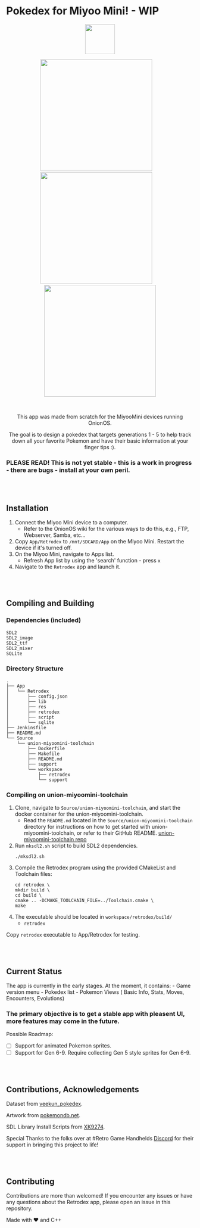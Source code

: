 # Pokedex for Miyoo Mini! - WIP

<p align="center">
 <img src="https://github.com/Yorisoft/pokedex_miyoo/assets/27126548/11b8ac44-8e78-4b9f-8af1-bf8f633434f1" width="80" />
</p>

<p align="center">
  <img src="https://github.com/user-attachments/assets/71637941-7f02-4eff-95d4-2c135a2ed765" width="300" />
  &nbsp;&nbsp;&nbsp;&nbsp;
  <img src="https://github.com/user-attachments/assets/55c7f33a-0aba-4b2f-a7a7-72b0f1b3492f" width="300" /> 
   &nbsp;&nbsp;&nbsp;&nbsp;
  <img src="https://github.com/user-attachments/assets/17ef98ed-bccc-4cdb-ab5f-8e61f9e7fd9a" width="300" /> 
</p>

</br>

<p align="center">This app was made from scratch for the MiyooMini devices running OnionOS. </p>
<p align="center">The goal is to design a pokedex that targets generations 1 - 5 to help track down all your favorite Pokemon and have their basic information at your finger tips :). </p>

### PLEASE READ! This is not yet stable - this is a work in progress - there are bugs - install at your own peril.

</br>
</br>

## Installation

1. Connect the Miyoo Mini device to a computer.
    - Refer to the OnionOS wiki for the various ways to do this, e.g., FTP, Webserver, Samba, etc…
2. Copy `App/Retrodex` to `/mnt/SDCARD/App` on the Miyoo Mini. Restart the device if it's turned off.
3. On the Miyoo Mini, navigate to Apps list. 
    - Refresh App list by using the 'search' function - press `x`
4. Navigate to the `Retrodex` app and launch it. 

</br>
</br>

## Compiling and Building

### Dependencies (included)
```
SDL2 
SDL2_image 
SDL2_ttf 
SDL2_mixer
SQLite
```

### Directory Structure
```
.
├── App
│   └── Retrodex
│       ├── config.json
│       ├── lib
│       ├── res
│       ├── retrodex
│       ├── script
│       └── sqlite
├── Jenkinsfile
├── README.md
└── Source
    └── union-miyoomini-toolchain
        ├── Dockerfile
        ├── Makefile
        ├── README.md
        ├── support
        └── workspace
            ├── retrodex
            └── support
```


### Compiling on union-miyoomini-toolchain

1. Clone, navigate to `Source/union-miyoomini-toolchain`, and start the docker container for the union-miyoomini-toolchain. 
   - Read the `README.md` located in the `Source/union-miyoomini-toolchain` directory for instructions on how to get started with union-miyoomini-toolchain, or refer to their GitHub README. [union-miyoomini-toolchain repo](https://github.com/MiyooMini/union-toolchain/tree/main)
2. Run `mksdl2.sh` script to build SDL2 dependencies.
    ```
    ./mksdl2.sh
    ```
3. Compile the Retrodex program using the provided CMakeList and Toolchain files:
    ```
    cd retrodex \
    mkdir build \
    cd build \
    cmake .. -DCMAKE_TOOLCHAIN_FILE=../Toolchain.cmake \
    make
    ```
4. The executable should be located in `workspace/retrodex/build/`
    - `retrodex`

Copy `retrodex` executable to App/Retrodex for testing. 

</br>
</br>


## Current Status

The app is currently in the early stages. At the moment, it contains: 
    - Game version menu 
    - Pokedex list
    - Pokemon Views ( Basic Info, Stats, Moves, Encounters, Evolutions) 

### The primary objective is to get a stable app with pleasent UI, more features may come in the future. 

Possible Roadmap:
- [ ] Support for animated Pokemon sprites. 
- [ ] Support for Gen 6-9. Require collecting Gen 5 style sprites for Gen 6-9. 

</br>
</br>

## Contributions, Acknowledgements

Dataset from [veekun_pokedex](https://github.com/veekun/veekun-pokedex).

Artwork from [pokemondb.net](https://pokemondb.net/).

SDL Library Install Scripts from [XK9274](https://github.com/XK9274).

Special Thanks to the folks over at #Retro Game Handhelds [Discord](https://discord.gg/retro-game-handhelds-529983248114122762) for their support in bringing this project to life! 


</br>
</br>


## Contributing

Contributions are more than welcomed! 
If you encounter any issues or have any questions about the Retrodex app, please open an issue in this repository.


Made with :heart: and C++